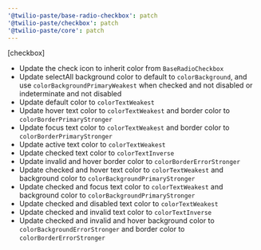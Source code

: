 ```yaml
---
'@twilio-paste/base-radio-checkbox': patch
'@twilio-paste/checkbox': patch
'@twilio-paste/core': patch
---
```


[checkbox]

- Update the check icon to inherit color from `BaseRadioCheckbox`
- Update selectAll background color to default to `colorBackground`, and use `colorBackgroundPrimaryWeakest` when checked and not disabled or indeterminate and not disabled
- Update default color to `colorTextWeakest`
- Update hover text color to `colorTextWeakest` and border color to `colorBorderPrimaryStronger`
- Update focus text color to `colorTextWeakest` and border color to `colorBorderPrimaryStronger`
- Update active text color to `colorTextWeakest`
- Update checked text color to `colorTextInverse`
- Update invalid and hover border color to `colorBorderErrorStronger`
- Update checked and hover text color to `colorTextWeakest` and background color to `colorBackgroundPrimaryStronger`
- Update checked and focus text color to `colorTextWeakest` and background color to `colorBackgroundPrimaryStronger`
- Update checked and disabled text color to `colorTextWeakest`
- Update checked and invalid text color to `colorTextInverse`
- Update checked and invalid and hover background color to `colorBackgroundErrorStronger` and border color to `colorBorderErrorStronger`
